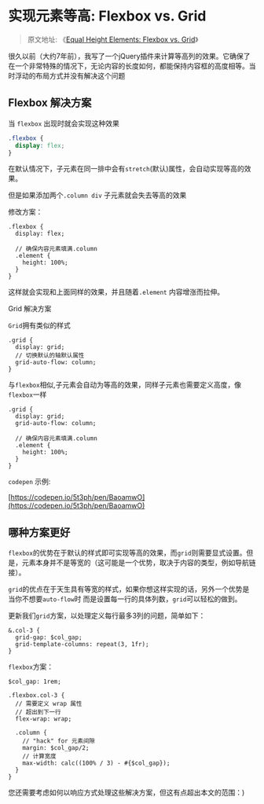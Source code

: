 # 实现元素等高: Flexbox vs. Grid

> 原文地址: 《[Equal Height Elements: Flexbox vs. Grid](https://moderncss.dev/equal-height-elements-flexbox-vs-grid/)》

很久以前（大约7年前），我写了一个jQuery插件来计算等高列的效果。它确保了在一个非常特殊的情况下，无论内容的长度如何，都能保持内容框的高度相等。当时浮动的布局方式并没有解决这个问题

## Flexbox 解决方案

当 `flexbox` 出现时就会实现这种效果

``` css
.flexbox {
  display: flex;
}
```

在默认情况下，子元素在同一排中会有`stretch`(默认)属性，会自动实现等高的效果。

但是如果添加两个`.column div` 子元素就会失去等高的效果

修改方案：

```less
.flexbox {
  display: flex;

  // 确保内容元素填满.column
  .element {
    height: 100%;
  }
}
```

这样就会实现和上面同样的效果，并且随着`.element` 内容增涨而拉伸。

Grid 解决方案

`Grid`拥有类似的样式

``` less
.grid {
  display: grid;
  // 切换默认的轴默认属性
  grid-auto-flow: column;
}
```

与`flexbox`相似,子元素会自动为等高的效果，同样子元素也需要定义高度，像`flexbox`一样

```less
.grid {
  display: grid;
  grid-auto-flow: column;
  
  // 确保内容元素填满.column
  .element {
    height: 100%;
  }
}
```

`codepen` 示例:

[https://codepen.io/5t3ph/pen/BaoamwO](https://codepen.io/5t3ph/pen/BaoamwO)

## 哪种方案更好

`flexbox`的优势在于默认的样式即可实现等高的效果，而`grid`则需要显式设置。但是，元素本身并不是等宽的（这可能是一个优势，取决于内容的类型，例如导航链接）。

`grid`的优点在于天生具有等宽的样式，如果你想这样实现的话，另外一个优势是当你不想要`auto-flow`时
而是设置每一行的具体列数，`grid`可以轻松的做到。

更新我们`grid`方案，以处理定义每行最多3列的问题，简单如下：

```less
&.col-3 {
  grid-gap: $col_gap;
  grid-template-columns: repeat(3, 1fr);
}
```

`flexbox`方案：

```less
$col_gap: 1rem;

.flexbox.col-3 {
  // 需要定义 wrap 属性
  // 超出到下一行
  flex-wrap: wrap;

  .column {
    // "hack" for 元素间隙
    margin: $col_gap/2;
    // 计算宽度
    max-width: calc((100% / 3) - #{$col_gap});
  }
}
```

您还需要考虑如何以响应方式处理这些解决方案，但这有点超出本文的范围：)
